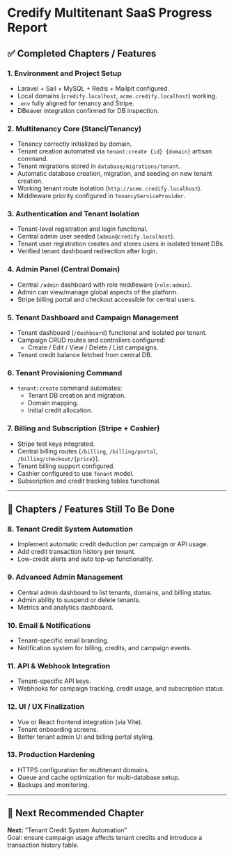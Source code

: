 # Credify Multitenant SaaS Progress Report

## ✅ Completed Chapters / Features

### 1. **Environment and Project Setup**
- Laravel + Sail + MySQL + Redis + Mailpit configured.
- Local domains (`credify.localhost`, `acme.credify.localhost`) working.
- `.env` fully aligned for tenancy and Stripe.
- DBeaver integration confirmed for DB inspection.

### 2. **Multitenancy Core (Stancl/Tenancy)**
- Tenancy correctly initialized by domain.
- Tenant creation automated via `tenant:create {id} {domain}` artisan command.
- Tenant migrations stored in `database/migrations/tenant`.
- Automatic database creation, migration, and seeding on new tenant creation.
- Working tenant route isolation (`http://acme.credify.localhost`).
- Middleware priority configured in `TenancyServiceProvider`.

### 3. **Authentication and Tenant Isolation**
- Tenant-level registration and login functional.
- Central admin user seeded (`admin@credify.localhost`).
- Tenant user registration creates and stores users in isolated tenant DBs.
- Verified tenant dashboard redirection after login.

### 4. **Admin Panel (Central Domain)**
- Central `/admin` dashboard with role middleware (`role:admin`).
- Admin can view/manage global aspects of the platform.
- Stripe billing portal and checkout accessible for central users.

### 5. **Tenant Dashboard and Campaign Management**
- Tenant dashboard (`/dashboard`) functional and isolated per tenant.
- Campaign CRUD routes and controllers configured:
  - Create / Edit / View / Delete / List campaigns.
- Tenant credit balance fetched from central DB.

### 6. **Tenant Provisioning Command**
- `tenant:create` command automates:
  - Tenant DB creation and migration.
  - Domain mapping.
  - Initial credit allocation.

### 7. **Billing and Subscription (Stripe + Cashier)**
- Stripe test keys integrated.
- Central billing routes (`/billing`, `/billing/portal`, `/billing/checkout/{price}`).
- Tenant billing support configured.
- Cashier configured to use `Tenant` model.
- Subscription and credit tracking tables functional.

---

## 🚧 Chapters / Features Still To Be Done

### 8. **Tenant Credit System Automation**
- Implement automatic credit deduction per campaign or API usage.
- Add credit transaction history per tenant.
- Low-credit alerts and auto top-up functionality.

### 9. **Advanced Admin Management**
- Central admin dashboard to list tenants, domains, and billing status.
- Admin ability to suspend or delete tenants.
- Metrics and analytics dashboard.

### 10. **Email & Notifications**
- Tenant-specific email branding.
- Notification system for billing, credits, and campaign events.

### 11. **API & Webhook Integration**
- Tenant-specific API keys.
- Webhooks for campaign tracking, credit usage, and subscription status.

### 12. **UI / UX Finalization**
- Vue or React frontend integration (via Vite).
- Tenant onboarding screens.
- Better tenant admin UI and billing portal styling.

### 13. **Production Hardening**
- HTTPS configuration for multitenant domains.
- Queue and cache optimization for multi-database setup.
- Backups and monitoring.

---

## 🔄 Next Recommended Chapter
**Next:** “Tenant Credit System Automation”  
Goal: ensure campaign usage affects tenant credits and introduce a transaction history table.
